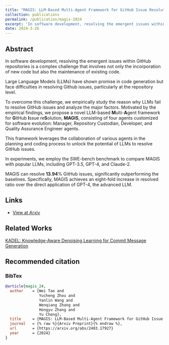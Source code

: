 ```yaml
---
title: "MAGIS: LLM-Based Multi-Agent Framework for GitHub Issue Resolution"
collection: publications
permalink: /publication/magis-2024
excerpt: 'In software development, resolving the emergent issues within GitHub repositories is a complex challenge that involves not only the incorporation of new code but also the maintenance of existing code. Large Language Models (LLMs) have shown promise in code generation but face difficulties in resolving Github issues, particularly at the repository level. To overcome this challenge, we empirically study the reason why LLMs fail to resolve GitHub issues and analyze the major factors. Motivated by the empirical findings, we propose a novel LLM-based Multi-Agent framework for GitHub Issue reSolution, MAGIS, consisting of four agents customized for software evolution: Manager, Repository Custodian, Developer, and Quality Assurance Engineer agents. This framework leverages the collaboration of various agents in the planning and coding process to unlock the potential of LLMs to resolve GitHub issues. In experiments, we employ the SWE-bench benchmark to compare MAGIS with popular LLMs, including GPT-3.5, GPT-4, and Claude-2. MAGIS can resolve 13.94% GitHub issues, significantly outperforming the baselines. Specifically, MAGIS achieves an eight-fold increase in resolved ratio over the direct application of GPT-4, the advanced LLM. '
date: 2024-3-26
---
```


## Abstract

In software development, resolving the emergent issues within GitHub repositories is a complex challenge that involves not only the incorporation of new code but also the maintenance of existing code. 

Large Language Models (LLMs) have shown promise in code generation but face difficulties in resolving Github issues, particularly at the repository level.

To overcome this challenge, we empirically study the reason why LLMs fail to resolve GitHub issues and analyze the major factors. Motivated by the empirical findings, we propose a novel LLM-based **M**ulti-**A**gent framework for **G**itHub **I**ssue re**S**olution, **MAGIS**, consisting of four agents customized for software evolution: Manager, Repository Custodian, Developer, and Quality Assurance Engineer agents.

This framework leverages the collaboration of various agents in the planning and coding process to unlock the potential of LLMs to resolve GitHub issues.

In experiments, we employ the SWE-bench benchmark to compare MAGIS with popular LLMs, including GPT-3.5, GPT-4, and Claude-2.

MAGIS can resolve **13.94**% GitHub issues, significantly outperforming the baselines. Specifically, MAGIS achieves an eight-fold increase in resolved ratio over the direct application of GPT-4, the advanced LLM. 

## Links

- [View at Arxiv](https://arxiv.org/abs/2403.17927)

## Related Works

[KADEL: Knowledge-Aware Denoising Learning for Commit Message Generation](./tosem-2024)


## Recommended citation

### BibTex

```bibtex
@article{magis_24,
  author    = {Wei Tao and
               Yucheng Zhou and
               Yanlin Wang and
               Wenqiang Zhang and
               Hongyu Zhang and
               Yu Cheng},
  title     = {MAGIS: LLM-Based Multi-Agent Framework for GitHub Issue Resolution},
  journal   = {% raw %}{Arxiv Preprint}{% endraw %},
  url       = {https://arxiv.org/abs/2403.17927}
  year      = {2024}
}
```
